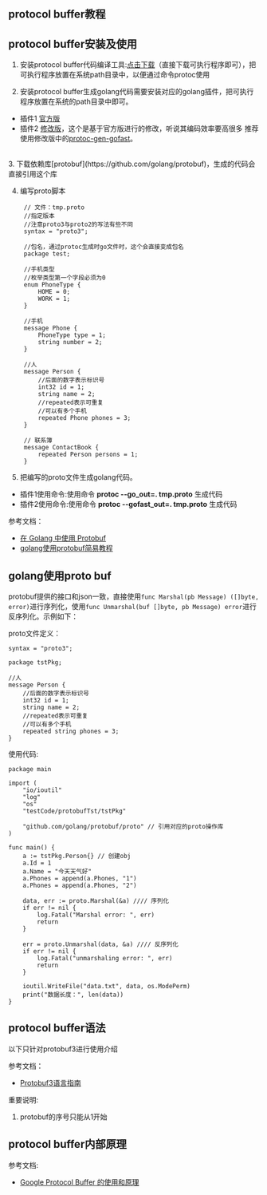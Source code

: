 protocol buffer教程
-------------------------
## protocol buffer安装及使用

1. 安装protocol buffer代码编译工具:[点击下载](https://github.com/google/protobuf/releases)（直接下载可执行程序即可），把可执行程序放置在系统path目录中，以便通过命令protoc使用

2. 安装protocol buffer生成golang代码需要安装对应的golang插件，把可执行程序放置在系统的path目录中即可。
 * 插件1 [官方版](https://github.com/golang/protobuf)
 * 插件2 [修改版](https://github.com/gogo/protobuf)，这个是基于官方版进行的修改，听说其编码效率要高很多
 推荐使用修改版中的[protoc-gen-gofast](https://github.com/gogo/protobuf/tree/master/protoc-gen-gofast)。
<br/>
3. 下载依赖库[protobuf](https://github.com/golang/protobuf)，生成的代码会直接引用这个库

4. 编写proto脚本

		// 文件：tmp.proto
		//指定版本
		//注意proto3与proto2的写法有些不同
		syntax = "proto3";
		 
		//包名，通过protoc生成时go文件时，这个会直接变成包名
		package test;
		 
		//手机类型
		//枚举类型第一个字段必须为0
		enum PhoneType {
		    HOME = 0;
		    WORK = 1;
		}
		 
		//手机
		message Phone {
		    PhoneType type = 1;
		    string number = 2;
		}
		 
		//人
		message Person {
		    //后面的数字表示标识号
		    int32 id = 1;
		    string name = 2;
		    //repeated表示可重复
		    //可以有多个手机
		    repeated Phone phones = 3;
		}
		 
		// 联系簿
		message ContactBook {
		    repeated Person persons = 1;
		}

5. 把编写的proto文件生成golang代码。
 * 插件1使用命令:使用命令 **protoc --go_out=. tmp.proto** 生成代码
 * 插件2使用命令:使用命令 **protoc --gofast_out=. tmp.proto** 生成代码

参考文档：

* [在 Golang 中使用 Protobuf](https://studygolang.com/articles/4872)
* [golang使用protobuf简易教程](https://blog.csdn.net/qq_15437667/article/details/78425151)

## golang使用proto buf
protobuf提供的接口和json一致，直接使用``func Marshal(pb Message) ([]byte, error)``进行序列化，使用``func Unmarshal(buf []byte, pb Message) error``进行反序列化。示例如下：


proto文件定义：

	syntax = "proto3";
	
	package tstPkg;
	 
	//人
	message Person {
	    //后面的数字表示标识号
	    int32 id = 1;
	    string name = 2;
	    //repeated表示可重复
	    //可以有多个手机
	    repeated string phones = 3;
	}

使用代码:

	package main
	
	import (
		"io/ioutil"
		"log"
		"os"
		"testCode/protobufTst/tstPkg"
	
		"github.com/golang/protobuf/proto" // 引用对应的proto操作库
	)
	
	func main() {
		a := tstPkg.Person{} // 创建obj
		a.Id = 1
		a.Name = "今天天气好"
		a.Phones = append(a.Phones, "1")
		a.Phones = append(a.Phones, "2")
	
		data, err := proto.Marshal(&a) //// 序列化
		if err != nil {
			log.Fatal("Marshal error: ", err)
			return
		}

		err = proto.Unmarshal(data, &a) //// 反序列化
		if err != nil {
			log.Fatal("unmarshaling error: ", err)
			return
		}
	
		ioutil.WriteFile("data.txt", data, os.ModePerm)
		print("数据长度：", len(data))
	}


## protocol buffer语法
以下只针对protobuf3进行使用介绍

参考文档：

* [Protobuf3语言指南](http://blog.csdn.net/u011518120/article/details/54604615#DefiningAMessageType)

重要说明:
 1. protobuf的序号只能从1开始

## protocol buffer内部原理
参考文档:

* [Google Protocol Buffer 的使用和原理](https://www.ibm.com/developerworks/cn/linux/l-cn-gpb/)